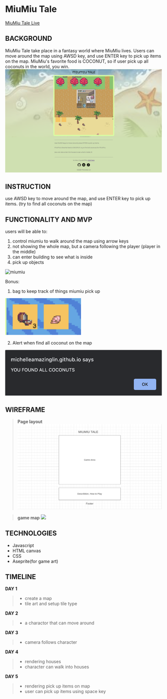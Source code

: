 # MiuMiu Tale
[MiuMiu Tale Live](https://michelleamazinglin.github.io/miumiu-tale/)

## BACKGROUND ###

MiuMiu Tale take place in a fantasy world where MiuMiu lives. Users can move around the map using AWSD key, and use ENTER key to pick up items on the map. MiuMiu's favorite food is COCONUT, so if user pick up all coconuts in the world, you win.
![miumiu](src/images/screenshot.png)


## INSTRUCTION ###

use AWSD key to move around the map, and use ENTER key to pick up items. (try to find all coconuts on the map)


## FUNCTIONALITY AND MVP ###

users will be able to:
1. control miumiu to walk around the map using arrow keys
2. not showing the whole map, but a camera following the player (player in the middle)
3. can enter building to see what is inside
4. pick up objects


![miumiu](src/images/miumiu.gif)

Bonus:
1. bag to keep track of things miumiu pick up


![bag](src/images/bag.png)


2. Alert when find all coconut on the map


![alert](src/images/al.png)

## WIREFRAME ###

> **Page layout**
![](src/images/wireframe1.png)

> **game map**
![](https://i.imgur.com/6pXsilX.png)


## TECHNOLOGIES ###

* Javascript
* HTML canvas
* CSS
* Aseprite(for game art)

## TIMELINE ###

**DAY 1**
> * create a map
> * tile art and setup tile type

**DAY 2**
> * a charactor that can move around

**DAY 3**
> * camera follows character

**DAY 4**
> * rendering houses
> * character can walk into houses

**DAY 5**
> * rendering pick up items on map
> * user can pick up items using space key
